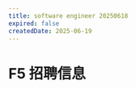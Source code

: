 ```yaml
---
title: software engineer 20250618
expired: false
createdDate: 2025-06-19
---
```


# F5 招聘信息

<JobPostingTable job-posting-json-path="f5/data/software-engineer-20250618" />
